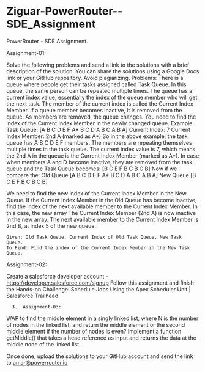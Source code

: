 # Ziguar-PowerRouter--SDE_Assignment
PowerRouter - SDE Assignment.

Assignment-01: 

Solve the following problems and send a link to the solutions with a brief description of the solution.
You can share the solutions using a Google Docs link or your GitHub repository.
Avoid plagiarizing.
Problems:
There is a queue where people get their tasks assigned called Task Queue. In this queue, the same person can be repeated multiple times. The queue has a current index value, essentially the index of the queue member who will get the next task. The member of the current index is called the Current Index Member. If a queue member becomes inactive, it is removed from the queue. As members are removed, the queue changes. You need to find the index of the Current Index Member in the newly changed queue.
	Example: 
Task Queue: [A B C D E F A* B C D A B C A B A]
Current Index: 7
Current Index Member: 2nd A (marked as A*)
So in the above example, the task queue has A B C D E F members. The members are repeating themselves multiple times in the task queue.
The current index value is 7, which means the 2nd A in the queue is the Current Index Member (marked as A*).
In case when members A and D become inactive, they are removed from the task queue and the Task Queue becomes: 
[B C E F B C B C B]
Now if we compare the: 
Old Queue		[A B C D E F A* B C D A B C A B A]
New Queue		[B C E F B C B C B]

We need to find the new index of the Current Index Member in the New Queue. If the Current Index Member in the Old Queue has become inactive, find the index of the next available member to the Current Index Member.
In this case, the new array 
The Current Index Member (2nd A)  is now inactive in the new array.
The next available member to the Current Index Member is 2nd B, at index 5 of the new queue. 
	
	Given: Old Task Queue, Current Index of Old Task Queue, New Task Queue.
	To Find: Find the index of the Current Index Member in the New Task Queue.


Assignment-02:

Create a salesforce developer account -https://developer.salesforce.com/signup
Follow this assignment and finish the Hands-on Challenge: Schedule Jobs Using the Apex Scheduler Unit | Salesforce Trailhead


      3.  Assignment-03:
	
WAP to find the middle element in a singly linked list, where N is the number of nodes in the linked list, and return the middle element or the second middle element if the number of nodes is even? Implement a function getMiddle() that takes a head reference as input and returns the data at the middle node of the linked list.

Once done, upload the solutions to your GitHub account and send the link to 
amar@powerrouter.io

